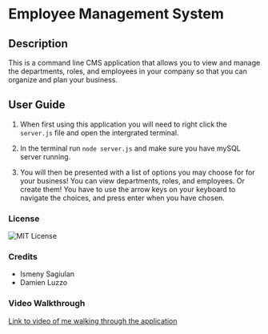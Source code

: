 # Employee Management System

## Description 
This is a command line CMS application that allows you to view and manage the departments, roles, and employees in your company
so that you can organize and plan your business.

## User Guide
1. When first using this application you will need to right click the `server.js` file and open the intergrated terminal.

2. In the terminal run `node server.js` and make sure you have mySQL server running. 

3. You will then be presented with a list of options you may choose for for your business! You can view departments, roles, and employees. Or create them! You have to use the arrow keys on your keyboard to navigate the choices, and press enter when you have chosen. 

### License 
![MIT License](https://img.shields.io/apm/l/PACK?style=plastic)

### Credits
- Ismeny Sagiulan
- Damien Luzzo

### Video Walkthrough
[Link to video of me walking through the application](https://drive.google.com/file/d/1br5fB0odGwJoAnXUS_lejPCf4p66MgVG/view)
